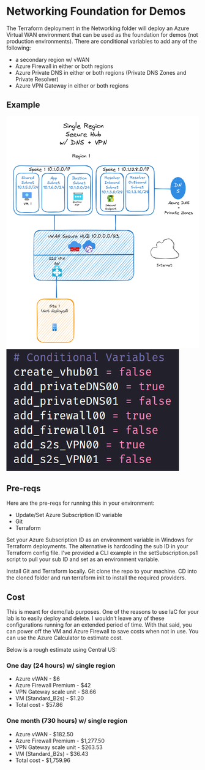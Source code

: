 # Networking Foundation for Demos
The Terraform deployment in the Networking folder will deploy an Azure Virtual WAN environment that can be used as the foundation for demos (not production environments). There are conditional variables to add any of the following:
* a secondary region w/ vWAN
* Azure Firewall in either or both regions
* Azure Private DNS in either or both regions (Private DNS Zones and Private Resolver)
* Azure VPN Gateway in either or both regions

## Example
![Diagram](./Diagrams/1reg-shub-dns-vpn.png)
![tfvars](./Diagrams/1reg-shub-dns-vpn-vars.png)

## Pre-reqs
Here are the pre-reqs for running this in your environment:
* Update/Set Azure Subscription ID variable
* Git
* Terraform

Set your Azure Subscription ID as an environment variable in Windows for Terraform deployments. The alternative is hardcoding the sub ID in your Terraform config file. I've provided a CLI example in the setSubscription.ps1 script to pull your sub ID and set as an environment variable. 

Install Git and Terraform locally. Git clone the repo to your machine. CD into the cloned folder and run terraform init to install the required providers. 

## Cost
This is meant for demo/lab purposes. One of the reasons to use IaC for your lab is to easily deploy and delete. I wouldn't leave any of these configurations running for an extended period of time. With that said, you can power off the VM and Azure Firewall to save costs when not in use. You can use the Azure Calculator to estimate cost. 

Below is a rough estimate using Central US:

### One day (24 hours) w/ single region
* Azure vWAN - $6
* Azure Firewall Premium - $42
* VPN Gateway scale unit - $8.66
* VM (Standard_B2s) - $1.20
* Total cost - $57.86

### One month (730 hours) w/ single region
* Azure vWAN - $182.50
* Azure Firewall Premium - $1,277.50
* VPN Gateway scale unit - $263.53
* VM (Standard_B2s) - $36.43
* Total cost - $1,759.96